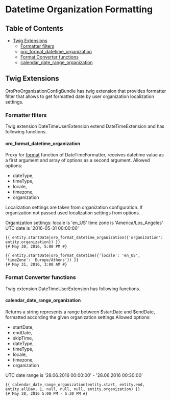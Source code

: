 Datetime Organization Formatting
============================

Table of Contents
-----------------
  - [Twig Extensions](#twig-extensions)
    - [Formatter filters](#formatter-filters)
    - [oro_format_datetime_organization](#oro_format_datetime_organization)
    - [Format Converter functions](#format-converter-functions)
    - [calendar_date_range_organization](#calendar_date_range_organization)

Twig Extensions
---------------

OroProOrganizationConfigBundle has twig extension that provides formatter filter that allows to get formatted date by user organization localization settings.

### Formatter filters

Twig extension DateTimeUserExtension extend DateTimeExtension and has following functions.

#### oro_format_datetime_organization

Proxy for [format](#format) function of DateTimeFormatter, receives datetime value as a first argument
and array of options as a second argument. Allowed options:
  * dateType,
  * timeType,
  * locale,
  * timezone,
  * organization

Localization settings are taken from organization configuration. If organization not passed used localization settings from options.

Organization settings:
locale is 'en_US'
time zone is 'America/Los_Angeles'
UTC date is '2016-05-31 00:00:00'

```
{{ entity.startDate|oro_format_datetime_organization({'organization': entity.organization}) }}
{# May 30, 2016, 5:00 PM #}

{{ entity.startDate|oro_format_datetime({'locale': 'en_US', 'timeZone': 'Europe/Athens'}) }}
{# May 31, 2016, 3:00 AM #}
```
### Format Converter functions

Twig extension DateTimeUserExtension has following functions.

#### calendar_date_range_organization

Returns a string represents a range between $startDate and $endDate, formatted according the given organization settings
Allowed options:
  * startDate,
  * endDate,
  * skipTime,
  * dateType,
  * timeType,
  * locale,
  * timezone,
  * organization

UTC date range is '28.06.2016 00:00:00' - '28.06.2016 00:30:00'

```
{{ calendar_date_range_organization(entity.start, entity.end, entity.allDay, 1, null, null, null, entity.organization) }}
{# May 30, 2016 5:00 PM - 5:30 PM #}
```
